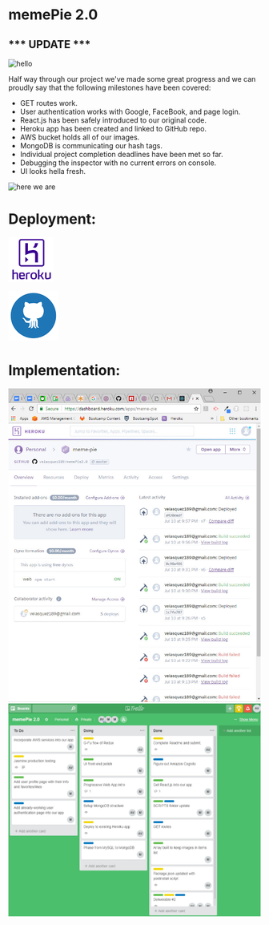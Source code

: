 # memePie 2.0
## *** UPDATE ***

![hello](https://media.giphy.com/media/3o7btV5GAWaGkwjTrO/giphy.gif)


Half way through our project we've made some great progress and we can proudly say that the following milestones have been covered:

- GET routes work.
- User authentication works with Google, FaceBook, and page login.
- React.js has been safely introduced to our original code.
- Heroku app has been created and linked to GitHub repo.
- AWS bucket holds all of our images.
- MongoDB is communicating our hash tags.
- Individual project completion deadlines have been met so far.
- Debugging the inspector with no current errors on console.
- UI looks hella fresh.

![here we are](https://media.giphy.com/media/LVtWx5dcdiXOb9rucn/giphy.gif)


# Deployment:

[<img src=".//images/heroku.png" width="90" height="90">](https://meme-pie.herokuapp.com/)


[<img src=".//images/github.png" width="100" height="100">](https://github.com/velasquez189/memePie2.0.git)

# Implementation:

<img src=".//images/heroku_build.jpg">

<img src=".//images/readme1_trello.jpg">